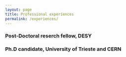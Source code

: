 ```yaml
---
layout: page
title: Professional experiences
permalink: /experiences/
---
```


### Post-Doctoral reserch fellow, DESY

### Ph.D candidate, University of Trieste and CERN

